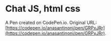 # Chat JS, html css

A Pen created on CodePen.io. Original URL: [https://codepen.io/anasantinoni/pen/GRPxJRr](https://codepen.io/anasantinoni/pen/GRPxJRr).

